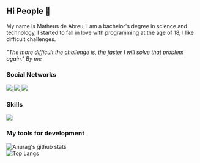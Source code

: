 ## Hi People 👋
My name is Matheus de Abreu,
I am a bachelor's degree in science and technology, I started to fall in love with programming at the age of 18, I like difficult challenges.
<br>
<br>
<i>"The more difficult the challenge is, the faster I will solve that problem again." By me</i>
<br>
### Social Networks
<a href="https://www.facebook.com/matheusdeabreu.deabreu/">
  <img src="https://img.shields.io/badge/Facebook-1877F2?style=for-the-badge&logo=facebook&logoColor=white"/>
</a>
<a href="https://www.instagram.com/theusbreu/?hl=pt-br">
  <img src="https://img.shields.io/badge/Instagram-E4405F?style=for-the-badge&logo=instagram&logoColor=white"/>
</a>
<a href="https://twitter.com/matheusabreu297">
  <img src="https://img.shields.io/badge/Twitter-1DA1F2?style=for-the-badge&logo=twitter&logoColor=white"/>
</a>
<br>

### Skills
<a>
  <img src="https://img.shields.io/badge/React-20232A?style=for-the-badge&logo=react&logoColor=61DAFB" />
</a>

### My tools for development

![Anurag's github stats](https://github-readme-stats.vercel.app/api?username=Matheus297&show_icons=true&theme=radical)
<br>
[![Top Langs](https://github-readme-stats.vercel.app/api/top-langs/?username=Matheus297&layout=compact)](https://github.com/anuraghazra/github-readme-stats)
